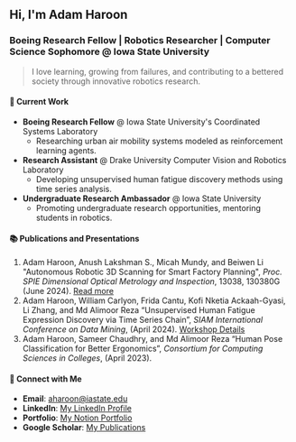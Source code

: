 <!--
**oadamharoon/oadamharoon** is a ✨ _special_ ✨ repository because its `README.md` (this file) appears on your GitHub profile.

Here are some ideas to get you started:

- 🔭 I’m currently working on ...
- 🌱 I’m currently learning ...
- 👯 I’m looking to collaborate on ...
- 🤔 I’m looking for help with ...
- 💬 Ask me about ...
- 📫 How to reach me: ...
- 😄 Pronouns: ...
- ⚡ Fun fact: ...
-->
## Hi, I'm Adam Haroon

### Boeing Research Fellow | Robotics Researcher | Computer Science Sophomore @ Iowa State University
> I love learning, growing from failures, and contributing to a bettered society through innovative robotics research.

#### 🔭 Current Work
- **Boeing Research Fellow** @ Iowa State University's Coordinated Systems Laboratory
  - Researching urban air mobility systems modeled as reinforcement learning agents.
- **Research Assistant** @ Drake University Computer Vision and Robotics Laboratory
  - Developing unsupervised human fatigue discovery methods using time series analysis.
- **Undergraduate Research Ambassador** @ Iowa State University
  - Promoting undergraduate research opportunities, mentoring students in robotics.

#### 📚 Publications and Presentations
1. Adam Haroon, Anush Lakshman S., Micah Mundy, and Beiwen Li "Autonomous Robotic 3D Scanning for Smart Factory Planning", *Proc. SPIE Dimensional Optical Metrology and Inspection*, 13038, 130380G (June 2024). [Read more](https://doi.org/10.1117/12.3014169)
2. Adam Haroon, William Carlyon, Frida Cantu, Kofi Nketia Ackaah-Gyasi, Li Zhang, and Md Alimoor Reza “Unsupervised Human Fatigue Expression Discovery via Time Series Chain”, *SIAM International Conference on Data Mining*, (April 2024). [Workshop Details](https://dssmh.github.io/)
3. Adam Haroon, Sameer Chaudhry, and Md Alimoor Reza “Human Pose Classification for Better Ergonomics”, *Consortium for Computing Sciences in Colleges*, (April 2023).

#### 🔗 Connect with Me
- **Email**: aharoon@iastate.edu
- **LinkedIn**: [My LinkedIn Profile](http://www.linkedin.com/in/adamharoon)
- **Portfolio**: [My Notion Portfolio](https://exciting-catsup-c71.notion.site/I-m-Adam-Haroon-7900752628d34aafa26fd1bcee9729c2)
- **Google Scholar**: [My Publications](https://scholar.google.com/citations?user=PzxLhRUAAAAJ&hl=en&oi=ao)
